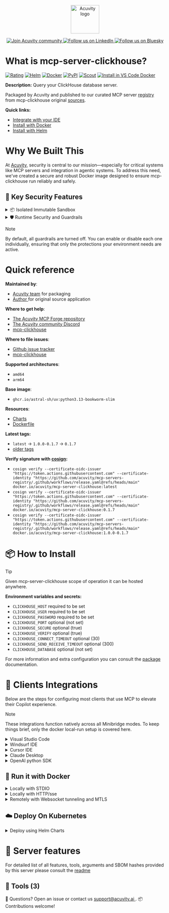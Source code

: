 <p align="center">
  <a href="https://acuvity.ai">
    <picture>
      <img src="https://mma.prnewswire.com/media/2544052/Acuvity__Logo.jpg" height="90" alt="Acuvity logo"/>
    </picture>
  </a>
</p>
<p align="center">
  <a href="https://discord.gg/BkU7fBkrNk">
    <img src="https://img.shields.io/badge/Acuvity-Join-7289DA?logo=discord&logoColor=fff" alt="Join Acuvity community" />
  </a>
<a href="https://www.linkedin.com/company/acuvity/">
    <img src="https://img.shields.io/badge/LinkedIn-Follow-7289DA" alt="Follow us on LinkedIn" />
  </a>
<a href="https://bsky.app/profile/acuvity.bsky.social">
    <img src="https://img.shields.io/badge/Bluesky-Follow-7289DA"?logo=bluesky&logoColor=fff" alt="Follow us on Bluesky" />
  </a>
</p>


# What is mcp-server-clickhouse?
[![Rating](https://img.shields.io/badge/C-3775A9?label=Rating)](https://docs.anthropic.com/en/docs/build-with-claude/tool-use/implement-tool-use#best-practices-for-tool-definitions)
[![Helm](https://img.shields.io/badge/1.0.0-3775A9?logo=helm&label=Charts&logoColor=fff)](https://hub.docker.com/r/acuvity/mcp-server-clickhouse/tags/)
[![Docker](https://img.shields.io/docker/image-size/acuvity/mcp-server-clickhouse/0.1.7?logo=docker&logoColor=fff&label=0.1.7)](https://hub.docker.com/r/acuvity/mcp-server-clickhouse)
[![PyPI](https://img.shields.io/badge/0.1.7-3775A9?logo=pypi&logoColor=fff&label=mcp-clickhouse)](https://github.com/ClickHouse/mcp-clickhouse)
[![Scout](https://img.shields.io/badge/Active-3775A9?logo=docker&logoColor=fff&label=Scout)](https://hub.docker.com/r/acuvity/mcp-server-clickhouse/)
[![Install in VS Code Docker](https://img.shields.io/badge/VS_Code-One_click_install-0078d7?logo=githubcopilot)](https://insiders.vscode.dev/redirect/mcp/install?name=mcp-server-clickhouse&config=%7B%22args%22%3A%5B%22run%22%2C%22-i%22%2C%22--rm%22%2C%22--read-only%22%2C%22-e%22%2C%22CLICKHOUSE_HOST%22%2C%22-e%22%2C%22CLICKHOUSE_USER%22%2C%22-e%22%2C%22CLICKHOUSE_PASSWORD%22%2C%22docker.io%2Facuvity%2Fmcp-server-clickhouse%3A0.1.7%22%5D%2C%22command%22%3A%22docker%22%7D)

**Description:** Query your ClickHouse database server.

Packaged by Acuvity and published to our curated MCP server [registry](https://mcp.acuvity.ai) from mcp-clickhouse original [sources](https://github.com/ClickHouse/mcp-clickhouse).

**Quick links:**

- [Integrate with your IDE](https://github.com/acuvity/mcp-servers-registry/blob/main/mcp-server-clickhouse/docker/README.md#-clients-integrations)
- [Install with Docker](https://github.com/acuvity/mcp-servers-registry/tree/main/mcp-server-clickhouse/docker/README.md#-run-it-with-docker)
- [Install with Helm](https://github.com/acuvity/mcp-servers-registry/tree/main/mcp-server-clickhouse/charts/mcp-server-clickhouse/README.md#how-to-install)

# Why We Built This

At [Acuvity](https://acuvity.ai), security is central to our mission—especially for critical systems like MCP servers and integration in agentic systems.
To address this need, we've created a secure and robust Docker image designed to ensure mcp-clickhouse run reliably and safely.

## 🔐 Key Security Features

<details>
<summary>📦 Isolated Immutable Sandbox </summary>

- **Isolated Execution**: All tools run within secure, containerized sandboxes to enforce process isolation and prevent lateral movement.
- **Non-root by Default**: Enforces least-privilege principles, minimizing the impact of potential security breaches.
- **Read-only Filesystem**: Ensures runtime immutability, preventing unauthorized modification.
- **Version Pinning**: Guarantees consistency and reproducibility across deployments by locking tool and dependency versions.
- **CVE Scanning**: Continuously scans images for known vulnerabilities using [Docker Scout](https://docs.docker.com/scout/) to support proactive mitigation.
- **SBOM & Provenance**: Delivers full supply chain transparency by embedding metadata and traceable build information."
</details>

<details>
<summary>🛡️ Runtime Security and Guardrails</summary>

**Minibridge Integration**: [Minibridge](https://github.com/acuvity/minibridge) establishes secure Agent-to-MCP connectivity, supports Rego/HTTP-based policy enforcement 🕵️, and simplifies orchestration.

The [ARC](https://github.com/acuvity/mcp-servers-registry/tree/main) container includes a [built-in Rego policy](https://github.com/acuvity/mcp-servers-registry/tree/main/mcp-server-clickhouse/docker/policy.rego) that enables a set of runtime "guardrails"" to help enforce security, privacy, and correct usage of your services. Below is an overview of each guardrail provided.

### 🔒 Resource Integrity

**Mitigates MCP Rug Pull Attacks**

* **Goal:** Protect users from malicious tool description changes after initial approval, preventing post-installation manipulation or deception.
* **Mechanism:** Locks tool descriptions upon client approval and verifies their integrity before execution. Any modification to the description triggers a security violation, blocking unauthorized changes from server-side updates.

### 🛡️ Guardrails

#### Covert Instruction Detection

Monitors incoming requests for hidden or obfuscated directives that could alter policy behavior.

* **Goal:** Stop attackers from slipping unnoticed commands or payloads into otherwise harmless data.
* **Mechanism:** Applies a library of regex patterns and binary‐encoding checks to the full request body. If any pattern matches a known covert channel (e.g., steganographic markers, hidden HTML tags, escape-sequence tricks), the request is rejected.

#### Sensitive Pattern Detection

Block user-defined sensitive data patterns (credential paths, filesystem references).

* **Goal:** Block accidental or malicious inclusion of sensitive information that violates data-handling rules.
* **Mechanism:** Runs a curated set of regexes against all payloads and tool descriptions—matching patterns such as `.env` files, RSA key paths, directory traversal sequences.

#### Shadowing Pattern Detection

Detects and blocks "shadowing" attacks, where a malicious MCP server sneaks hidden directives into its own tool descriptions to hijack or override the behavior of other, trusted tools.

* **Goal:** Stop a rogue server from poisoning the agent’s logic by embedding instructions that alter how a different server’s tools operate (e.g., forcing all emails to go to an attacker’s address even when the user calls a separate `send_email` tool).
* **Mechanism:** During policy load, each tool description is scanned for cross‐tool override patterns—such as `<IMPORTANT>` sections referencing other tool names, hidden side‐effects, or directives that apply to a different server’s API. Any description that attempts to shadow or extend instructions for a tool outside its own namespace triggers a policy violation and is rejected.

#### Schema Misuse Prevention

Enforces strict adherence to MCP input schemas.

* **Goal:** Prevent malformed or unexpected fields from bypassing validations, causing runtime errors, or enabling injections.
* **Mechanism:** Compares each incoming JSON object against the declared schema (required properties, allowed keys, types). Any extra, missing, or mistyped field triggers an immediate policy violation.

#### Cross-Origin Tool Access

Controls whether tools may invoke tools or services from external origins.

* **Goal:** Prevent untrusted or out-of-scope services from being called.
* **Mechanism:** Examines tool invocation requests and outgoing calls, verifying each target against an allowlist of approved domains or service names. Calls to any non-approved origin are blocked.

#### Secrets Redaction

Automatically masks sensitive values so they never appear in logs or responses.

* **Goal:** Ensure that API keys, tokens, passwords, and other credentials cannot leak in plaintext.
* **Mechanism:** Scans every text output for known secret formats (e.g., AWS keys, GitHub PATs, JWTs). Matches are replaced with `[REDACTED]` before the response is sent or recorded.

These controls ensure robust runtime integrity, prevent unauthorized behavior, and provide a foundation for secure-by-design system operations.

### Enable guardrails

To activate guardrails in your Docker containers, define the `GUARDRAILS` environment variable with the protections you need.

| Guardrail                        | Summary                                                                 |
|----------------------------------|-------------------------------------------------------------------------|
| `covert-instruction-detection`   | Detects hidden or obfuscated directives in requests.                    |
| `sensitive-pattern-detection`    | Flags patterns suggesting sensitive data or filesystem exposure.        |
| `shadowing-pattern-detection`    | Identifies tool descriptions that override or influence others.         |
| `schema-misuse-prevention`       | Enforces strict schema compliance on input data.                        |
| `cross-origin-tool-access`       | Controls calls to external services or APIs.                            |
| `secrets-redaction`              | Prevents exposure of credentials or sensitive values.                   |

Example: add `-e GUARDRAILS="secrets-redaction sensitive-pattern-detection"` to enable those guardrails.

## 🔒 Basic Authentication via Shared Secret

Provides a lightweight auth layer using a single shared token.

* **Mechanism:** Expects clients to send an `Authorization` header with the predefined secret.
* **Use Case:** Quickly lock down your endpoint in development or simple internal deployments—no complex OAuth/OIDC setup required.

To turn on Basic Authentication, define `BASIC_AUTH_SECRET` environment variable with a shared secret.

Example: add `-e BASIC_AUTH_SECRET="supersecret"` to enable the basic authentication.

> While basic auth will protect against unauthorized access, you should use it only in controlled environment,
> rotate credentials frequently and **always** use TLS.

</details>

> [!NOTE]
> By default, all guardrails are turned off. You can enable or disable each one individually, ensuring that only the protections your environment needs are active.


# Quick reference

**Maintained by**:
  - [Acuvity team](mailto:support@acuvity.ai) for packaging
  - [ Author ](https://github.com/ClickHouse/mcp-clickhouse) for original source application

**Where to get help**:
  - [The Acuvity MCP Forge repository](https://github.com/acuvity/mcp-servers-registry)
  - [The Acuvity community Discord](https://discord.gg/BkU7fBkrNk)
  - [ mcp-clickhouse ](https://github.com/ClickHouse/mcp-clickhouse)

**Where to file issues**:
  - [Github issue tracker](https://github.com/acuvity/mcp-servers-registry/issues)
  - [ mcp-clickhouse ](https://github.com/ClickHouse/mcp-clickhouse)

**Supported architectures**:
  - `amd64`
  - `arm64`

**Base image**:
  - `ghcr.io/astral-sh/uv:python3.13-bookworm-slim`

**Resources**:
  - [Charts](https://github.com/acuvity/mcp-servers-registry/tree/main/mcp-server-clickhouse/charts/mcp-server-clickhouse)
  - [Dockerfile](https://github.com/acuvity/mcp-servers-registry/tree/main/mcp-server-clickhouse/docker/Dockerfile)

**Latest tags:**
  - `latest` -> `1.0.0-0.1.7` -> `0.1.7`
  - [older tags](https://hub.docker.com/r/acuvity/mcp-server-clickhouse/tags)

**Verify signature with [cosign](https://github.com/sigstore/cosign):**
  - `cosign verify --certificate-oidc-issuer "https://token.actions.githubusercontent.com" --certificate-identity "https://github.com/acuvity/mcp-servers-registry/.github/workflows/release.yaml@refs/heads/main" docker.io/acuvity/mcp-server-clickhouse:latest`
  - `cosign verify --certificate-oidc-issuer "https://token.actions.githubusercontent.com" --certificate-identity "https://github.com/acuvity/mcp-servers-registry/.github/workflows/release.yaml@refs/heads/main" docker.io/acuvity/mcp-server-clickhouse:0.1.7`
  - `cosign verify --certificate-oidc-issuer "https://token.actions.githubusercontent.com" --certificate-identity "https://github.com/acuvity/mcp-servers-registry/.github/workflows/release.yaml@refs/heads/main" docker.io/acuvity/mcp-server-clickhouse:1.0.0-0.1.7`

# 📦 How to Install


> [!TIP]
> Given mcp-server-clickhouse scope of operation it can be hosted anywhere.

**Environment variables and secrets:**
  - `CLICKHOUSE_HOST` required to be set
  - `CLICKHOUSE_USER` required to be set
  - `CLICKHOUSE_PASSWORD` required to be set
  - `CLICKHOUSE_PORT` optional (not set)
  - `CLICKHOUSE_SECURE` optional (true)
  - `CLICKHOUSE_VERIFY` optional (true)
  - `CLICKHOUSE_CONNECT_TIMEOUT` optional (30)
  - `CLICKHOUSE_SEND_RECEIVE_TIMEOUT` optional (300)
  - `CLICKHOUSE_DATABASE` optional (not set)

For more information and extra configuration you can consult the [package](https://github.com/ClickHouse/mcp-clickhouse) documentation.

# 🧰 Clients Integrations

Below are the steps for configuring most clients that use MCP to elevate their Copilot experience.

> [!NOTE]
> These integrations function natively across all Minibridge modes.
> To keep things brief, only the docker local-run setup is covered here.

<details>
<summary>Visual Studio Code</summary>

To get started immediately, you can use the "one-click" link below:

[![Install in VS Code Docker](https://img.shields.io/badge/VS_Code-One_click_install-0078d7?logo=githubcopilot)](https://insiders.vscode.dev/redirect/mcp/install?name=mcp-server-clickhouse&config=%7B%22args%22%3A%5B%22run%22%2C%22-i%22%2C%22--rm%22%2C%22--read-only%22%2C%22-e%22%2C%22CLICKHOUSE_HOST%22%2C%22-e%22%2C%22CLICKHOUSE_USER%22%2C%22-e%22%2C%22CLICKHOUSE_PASSWORD%22%2C%22docker.io%2Facuvity%2Fmcp-server-clickhouse%3A0.1.7%22%5D%2C%22command%22%3A%22docker%22%7D)

## Global scope

Press `ctrl + shift + p` and type `Preferences: Open User Settings JSON` to add the following section:

```json
{
  "mcp": {
    "servers": {
      "acuvity-mcp-server-clickhouse": {
        "env": {
          "CLICKHOUSE_HOST": "TO_BE_SET",
          "CLICKHOUSE_PASSWORD": "TO_BE_SET",
          "CLICKHOUSE_USER": "TO_BE_SET"
        },
        "command": "docker",
        "args": [
          "run",
          "-i",
          "--rm",
          "--read-only",
          "-e",
          "CLICKHOUSE_HOST",
          "-e",
          "CLICKHOUSE_USER",
          "-e",
          "CLICKHOUSE_PASSWORD",
          "docker.io/acuvity/mcp-server-clickhouse:0.1.7"
        ]
      }
    }
  }
}
```

## Workspace scope

In your workspace create a file called `.vscode/mcp.json` and add the following section:

```json
{
  "servers": {
    "acuvity-mcp-server-clickhouse": {
      "env": {
        "CLICKHOUSE_HOST": "TO_BE_SET",
        "CLICKHOUSE_PASSWORD": "TO_BE_SET",
        "CLICKHOUSE_USER": "TO_BE_SET"
      },
      "command": "docker",
      "args": [
        "run",
        "-i",
        "--rm",
        "--read-only",
        "-e",
        "CLICKHOUSE_HOST",
        "-e",
        "CLICKHOUSE_USER",
        "-e",
        "CLICKHOUSE_PASSWORD",
        "docker.io/acuvity/mcp-server-clickhouse:0.1.7"
      ]
    }
  }
}
```

> To pass secrets you should use the `promptString` input type described in the [Visual Studio Code documentation](https://code.visualstudio.com/docs/copilot/chat/mcp-servers).

</details>

<details>
<summary>Windsurf IDE</summary>

In `~/.codeium/windsurf/mcp_config.json` add the following section:

```json
{
  "mcpServers": {
    "acuvity-mcp-server-clickhouse": {
      "env": {
        "CLICKHOUSE_HOST": "TO_BE_SET",
        "CLICKHOUSE_PASSWORD": "TO_BE_SET",
        "CLICKHOUSE_USER": "TO_BE_SET"
      },
      "command": "docker",
      "args": [
        "run",
        "-i",
        "--rm",
        "--read-only",
        "-e",
        "CLICKHOUSE_HOST",
        "-e",
        "CLICKHOUSE_USER",
        "-e",
        "CLICKHOUSE_PASSWORD",
        "docker.io/acuvity/mcp-server-clickhouse:0.1.7"
      ]
    }
  }
}
```

See [Windsurf documentation](https://docs.windsurf.com/windsurf/mcp) for more info.

</details>

<details>
<summary>Cursor IDE</summary>

Add the following JSON block to your mcp configuration file:
- `~/.cursor/mcp.json` for global scope
- `.cursor/mcp.json` for project scope

```json
{
  "mcpServers": {
    "acuvity-mcp-server-clickhouse": {
      "env": {
        "CLICKHOUSE_HOST": "TO_BE_SET",
        "CLICKHOUSE_PASSWORD": "TO_BE_SET",
        "CLICKHOUSE_USER": "TO_BE_SET"
      },
      "command": "docker",
      "args": [
        "run",
        "-i",
        "--rm",
        "--read-only",
        "-e",
        "CLICKHOUSE_HOST",
        "-e",
        "CLICKHOUSE_USER",
        "-e",
        "CLICKHOUSE_PASSWORD",
        "docker.io/acuvity/mcp-server-clickhouse:0.1.7"
      ]
    }
  }
}
```

See [cursor documentation](https://docs.cursor.com/context/model-context-protocol) for more information.

</details>
<details>

<summary>Claude Desktop</summary>

In the `claude_desktop_config.json` configuration file add the following section:

```json
{
  "mcpServers": {
    "acuvity-mcp-server-clickhouse": {
      "env": {
        "CLICKHOUSE_HOST": "TO_BE_SET",
        "CLICKHOUSE_PASSWORD": "TO_BE_SET",
        "CLICKHOUSE_USER": "TO_BE_SET"
      },
      "command": "docker",
      "args": [
        "run",
        "-i",
        "--rm",
        "--read-only",
        "-e",
        "CLICKHOUSE_HOST",
        "-e",
        "CLICKHOUSE_USER",
        "-e",
        "CLICKHOUSE_PASSWORD",
        "docker.io/acuvity/mcp-server-clickhouse:0.1.7"
      ]
    }
  }
}
```

See [Anthropic documentation](https://docs.anthropic.com/en/docs/agents-and-tools/mcp) for more information.
</details>

<details>
<summary>OpenAI python SDK</summary>

## Running locally

```python
async with MCPServerStdio(
    params={
        "env": {"CLICKHOUSE_HOST":"TO_BE_SET","CLICKHOUSE_PASSWORD":"TO_BE_SET","CLICKHOUSE_USER":"TO_BE_SET"},
        "command": "docker",
        "args": ["run","-i","--rm","--read-only","-e","CLICKHOUSE_HOST","-e","CLICKHOUSE_USER","-e","CLICKHOUSE_PASSWORD","docker.io/acuvity/mcp-server-clickhouse:0.1.7"]
    }
) as server:
    tools = await server.list_tools()
```

## Running remotely

```python
async with MCPServerSse(
    params={
        "url": "http://<ip>:<port>/sse",
    }
) as server:
    tools = await server.list_tools()
```

See [OpenAI Agents SDK docs](https://openai.github.io/openai-agents-python/mcp/) for more info.

</details>

## 🐳 Run it with Docker

<details>
<summary>Locally with STDIO</summary>

In your client configuration set:

- command: `docker`
- arguments: `run -i --rm --read-only -e CLICKHOUSE_HOST -e CLICKHOUSE_USER -e CLICKHOUSE_PASSWORD docker.io/acuvity/mcp-server-clickhouse:0.1.7`

</details>

<details>
<summary>Locally with HTTP/sse</summary>

Simply run as:

```console
docker run -it -p 8000:8000 --rm --read-only -e CLICKHOUSE_HOST -e CLICKHOUSE_USER -e CLICKHOUSE_PASSWORD docker.io/acuvity/mcp-server-clickhouse:0.1.7
```

Then on your application/client, you can configure to use it like:

```json
{
  "mcpServers": {
    "acuvity-mcp-server-clickhouse": {
      "url": "http://localhost:8000/sse"
    }
  }
}
```

You might have to use different ports for different tools.

</details>

<details>
<summary>Remotely with Websocket tunneling and MTLS </summary>

> This section assume you are familiar with TLS and certificates and will require:
> - a server certificate with proper DNS/IP field matching your tool deployment.
> - a client-ca used to sign client certificates

1. Start the server in `backend` mode
 - add an environment variable like `-e MINIBRIDGE_MODE=backend`
 - add the TLS certificates (recommended) through a volume let's say `/certs` ex (`-v $PWD/certs:/certs`)
 - instruct minibridge to use those certs with
   - `-e MINIBRIDGE_TLS_SERVER_CERT=/certs/server-cert.pem`
   - `-e MINIBRIDGE_TLS_SERVER_KEY=/certs/server-key.pem`
   - `-e MINIBRIDGE_TLS_SERVER_KEY_PASS=optional`
   - `-e MINIBRIDGE_TLS_SERVER_CLIENT_CA=/certs/client-ca.pem`

2. Start `minibridge` locally in frontend mode:
  - Get [minibridge](https://github.com/acuvity/minibridge) binary for your OS.

In your client configuration, Minibridge works like any other STDIO command.

Example for Claude Desktop:

```json
{
  "mcpServers": {
    "acuvity-mcp-server-clickhouse": {
      "command": "minibridge",
      "args": ["frontend", "--backend", "wss://<remote-url>:8000/ws", "--tls-client-backend-ca", "/path/to/ca/that/signed/the/server-cert.pem/ca.pem", "--tls-client-cert", "/path/to/client-cert.pem", "--tls-client-key", "/path/to/client-key.pem"]
    }
  }
}
```

That's it.

Minibridge offers a host of additional features. For step-by-step guidance, please visit the wiki. And if anything’s unclear, don’t hesitate to reach out!

</details>

## ☁️ Deploy On Kubernetes

<details>
<summary>Deploy using Helm Charts</summary>

### Chart settings requirements

This chart requires some mandatory information to be installed.

**Mandatory Secrets**:
  - `CLICKHOUSE_PASSWORD` secret to be set as secrets.CLICKHOUSE_PASSWORD either by `.value` or from existing with `.valueFrom`

**Mandatory Environment variables**:
  - `CLICKHOUSE_HOST` environment variable to be set by env.CLICKHOUSE_HOST
  - `CLICKHOUSE_USER` environment variable to be set by env.CLICKHOUSE_USER

**Optional Environment variables**:
  - `CLICKHOUSE_PORT=""` environment variable can be changed with env.CLICKHOUSE_PORT=""
  - `CLICKHOUSE_SECURE="true"` environment variable can be changed with env.CLICKHOUSE_SECURE="true"
  - `CLICKHOUSE_VERIFY="true"` environment variable can be changed with env.CLICKHOUSE_VERIFY="true"
  - `CLICKHOUSE_CONNECT_TIMEOUT="30"` environment variable can be changed with env.CLICKHOUSE_CONNECT_TIMEOUT="30"
  - `CLICKHOUSE_SEND_RECEIVE_TIMEOUT="300"` environment variable can be changed with env.CLICKHOUSE_SEND_RECEIVE_TIMEOUT="300"
  - `CLICKHOUSE_DATABASE=""` environment variable can be changed with env.CLICKHOUSE_DATABASE=""

### How to install

You can inspect the chart `README`:

```console
helm show readme oci://docker.io/acuvity/mcp-server-clickhouse --version 1.0.0
````

You can inspect the values that you can configure:

```console
helm show values oci://docker.io/acuvity/mcp-server-clickhouse --version 1.0.0
````

Install with helm

```console
helm install mcp-server-clickhouse oci://docker.io/acuvity/mcp-server-clickhouse --version 1.0.0
```

From there your MCP server mcp-server-clickhouse will be reachable by default through `http/sse` from inside the cluster using the Kubernetes Service `mcp-server-clickhouse` on port `8000` by default. You can change that by looking at the `service` section of the `values.yaml` file.

### How to Monitor

The deployment will create a Kubernetes service with a `healthPort`, that is used for liveness probes and readiness probes. This health port can also be used by the monitoring stack of your choice and exposes metrics under the `/metrics` path.

See full charts [Readme](https://github.com/acuvity/mcp-servers-registry/tree/main/mcp-server-clickhouse/charts/mcp-server-clickhouse/README.md) for more details about settings and runtime security including guardrails activation.

</details>

# 🧠 Server features

For detailed list of all features, tools, arguments and SBOM hashes provided by this server please consult the [readme](https://github.com/acuvity/mcp-servers-registry/tree/main/mcp-server-clickhouse)

## 🧰 Tools (3)


💬 Questions? Open an issue or contact us [ support@acuvity.ai ](mailto:support@acuvity.ai).
📦 Contributions welcome!
